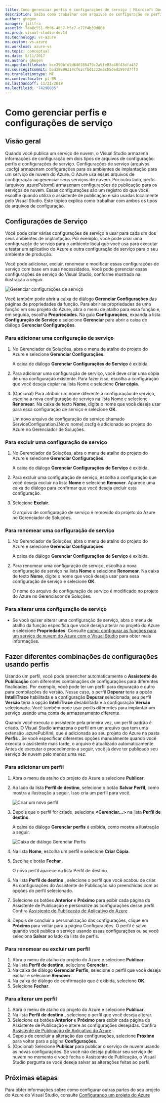 ```yaml
---
title: Como gerenciar perfis e configurações de serviço | Microsoft Docs
description: Saiba como trabalhar com arquivos de configuração de perfis e configurações de serviço| que armazenam as configurações para os ambientes de implantação e configurações de publicação para os serviços de nuvem.
author: ghogen
manager: jillfra
assetId: 7da8c551-fb06-4057-b5c7-c77f4b39d803
ms.prod: visual-studio-dev14
ms.technology: vs-azure
ms.custom: vs-azure
ms.workload: azure-vs
ms.topic: conceptual
ms.date: 8/11/2017
ms.author: ghogen
ms.openlocfilehash: bcc290bfd9d646355479c2a9fe83a48f43dfa432
ms.sourcegitcommit: bad28e99214cf62cfbd1222e8cb5ded1997d7ff0
ms.translationtype: MT
ms.contentlocale: pt-BR
ms.lasthandoff: 11/21/2019
ms.locfileid: "74298035"
---
```

# <a name="how-to-manage-service-configurations-and-profiles"></a>Como gerenciar perfis e configurações de serviço
## <a name="overview"></a>Visão geral
Quando você publica um serviço de nuvem, o Visual Studio armazena informações de configuração em dois tipos de arquivos de configuração: perfis e configurações de serviço. Configurações de serviço (arquivos .cscfg) armazenam configurações para os ambientes de implantação para um serviço de nuvem do Azure. O Azure usa esses arquivos de configuração ao gerenciar seus serviços de nuvem. Por outro lado, perfis (arquivos .azurePubxml) armazenam configurações de publicação para os serviços de nuvem. Essas configurações são um registro do que você escolhe quando utiliza o assistente de publicação e são usadas localmente pelo Visual Studio. Este tópico explica como trabalhar com ambos os tipos de arquivos de configuração.

## <a name="service-configurations"></a>Configurações de Serviço
Você pode criar várias configurações de serviço a usar para cada um dos seus ambientes de implantação. Por exemplo, você pode criar uma configuração de serviço para o ambiente local que você usa para executar e testar um aplicativo do Azure e outra configuração de serviço para o seu ambiente de produção.

Você pode adicionar, excluir, renomear e modificar essas configurações de serviço com base em suas necessidades. Você pode gerenciar essas configurações de serviço do Visual Studio, conforme mostrado na ilustração a seguir.

![Gerenciar configurações de serviço](./media/vs-azure-tools-service-configurations-and-profiles-how-to-manage/manage-service-config.png)

Você também pode abrir a caixa de diálogo **Gerenciar Configurações** das páginas de propriedades da função. Para abrir as propriedades de uma função em seu projeto do Azure, abra o menu de atalho para essa função e, em seguida, escolha **Propriedades**. Na guia **Configurações**, expanda a lista **Configuração de Serviço** e selecione **Gerenciar** para abrir a caixa de diálogo **Gerenciar Configurações**.

### <a name="to-add-a-service-configuration"></a>Para adicionar uma configuração de serviço
1. No Gerenciador de Soluções, abra o menu de atalho do projeto do Azure e selecione **Gerenciar Configurações**.
   
    A caixa de diálogo **Gerenciar Configurações de Serviço** é exibida.
2. Para adicionar uma configuração de serviço, você deve criar uma cópia de uma configuração existente. Para fazer isso, escolha a configuração que você deseja copiar na lista Nome e selecione **Criar cópia**.
3. (Opcional) Para atribuir um nome diferente à configuração de serviço, escolha a nova configuração de serviço na lista Nome e selecione **Renomear**. Na caixa de texto **Nome**, digite o nome que você deseja usar para essa configuração de serviço e selecione **OK**.
   
    Um novo arquivo de configuração de serviço chamado ServiceConfiguration.[Novo nome].cscfg é adicionado ao projeto do Azure no Gerenciador de Soluções.

### <a name="to-delete-a-service-configuration"></a>Para excluir uma configuração de serviço
1. No Gerenciador de Soluções, abra o menu de atalho do projeto do Azure e selecione **Gerenciar Configurações**.
   
    A caixa de diálogo **Gerenciar Configurações de Serviço** é exibida.
2. Para excluir uma configuração de serviço, escolha a configuração que você deseja excluir na lista **Nome** e selecione **Remover**. Aparece uma caixa de diálogo para confirmar que você deseja excluir esta configuração.
3. Selecione **Excluir**.
   
     O arquivo de configuração de serviço é removido do projeto do Azure no Gerenciador de Soluções.

### <a name="to-rename-a-service-configuration"></a>Para renomear uma configuração de serviço
1. No Gerenciador de Soluções, abra o menu de atalho do projeto do Azure e selecione **Gerenciar Configurações**.
   
    A caixa de diálogo **Gerenciar Configurações de Serviço** é exibida.
2. Para renomear uma configuração de serviço, escolha a nova configuração de serviço na lista **Nome** e selecione **Renomear**. Na caixa de texto **Nome**, digite o nome que você deseja usar para essa configuração de serviço e selecione **OK**.
   
    O nome do arquivo de configuração de serviço é modificado no projeto do Azure no Gerenciador de Soluções.

### <a name="to-change-a-service-configuration"></a>Para alterar uma configuração de serviço
* Se você quiser alterar uma configuração de serviço, abra o menu de atalho da função específica que você deseja alterar no projeto do Azure e selecione **Propriedades**. Consulte [como: configurar as funções para um serviço de nuvem do Azure com o Visual Studio](vs-azure-tools-configure-roles-for-cloud-service.md) para obter mais informações.

## <a name="make-different-setting-combinations-by-using-profiles"></a>Fazer diferentes combinações de configurações usando perfis
Usando um perfil, você pode preencher automaticamente o **Assistente de Publicação** com diferentes combinações de configurações para diferentes finalidades. Por exemplo, você pode ter um perfil para depuração e outro para compilações de versão. Nesse caso, o perfil **Depurar** teria a opção **IntelliTrace** habilitada e a configuração **Depurar** selecionada; seu perfil **Versão** teria a opção **IntelliTrace** desabilitada e a configuração **Versão** selecionada. Você também pode usar perfis diferentes para implantar um serviço usando uma conta de armazenamento diferente.

Quando você executa o assistente pela primeira vez, um perfil padrão é criado. O Visual Studio armazena o perfil em um arquivo que tem uma extensão .azurePubXml, que é adicionada ao seu projeto do Azure na pasta **Perfis** . Se você especificar diferentes opções manualmente quando você executa o assistente mais tarde, o arquivo é atualizado automaticamente. Antes de executar o procedimento a seguir, você já deve ter publicado seu serviço de nuvem pelo menos uma vez.

### <a name="to-add-a-profile"></a>Para adicionar um perfil
1. Abra o menu de atalho do projeto do Azure e selecione **Publicar**.
2. Ao lado da lista **Perfil de destino**, selecione o botão **Salvar Perfil**, como mostra a ilustração a seguir. Isso cria um perfil para você.
   
    ![Criar um novo perfil](./media/vs-azure-tools-service-configurations-and-profiles-how-to-manage/create-new-profile.png)
3. Depois que o perfil for criado, selecione **<Gerenciar...>** na lista **Perfil de destino**.
   
    A caixa de diálogo **Gerenciar perfis** é exibida, como mostra a ilustração a seguir.
   
    ![Caixa de diálogo Gerenciar Perfis](./media/vs-azure-tools-service-configurations-and-profiles-how-to-manage/manage-profiles.png)
4. Na lista **Nome**, escolha um perfil e selecione **Criar Cópia**.
5. Escolha o botão **Fechar** .
   
    O novo perfil aparece na lista Perfil de destino.
6. Na lista **Perfil de destino** , selecione o perfil que você acabou de criar. As configurações do Assistente de Publicação são preenchidas com as opções do perfil selecionado.
7. Selecione os botões **Anterior** e **Próximo** para exibir cada página do Assistente de Publicação e personalize as configurações desse perfil. Confira [Assistente de Publicação de Aplicativo do Azure](https://go.microsoft.com/fwlink/p/?LinkID=623085) .
8. Depois de concluir a personalização das configurações, clique em **Próximo** para voltar para a página Configurações. O perfil é salvo quando você publica o serviço usando essas configurações ou se você seleciona **Salvar** ao lado da lista de perfis.

### <a name="to-rename-or-delete-a-profile"></a>Para renomear ou excluir um perfil
1. Abra o menu de atalho do projeto do Azure e selecione **Publicar**.
2. Na lista **Perfil de destino**, selecione **Gerenciar**.
3. Na caixa de diálogo **Gerenciar Perfis**, selecione o perfil que você deseja excluir e selecione **Remover**.
4. Na caixa de diálogo de confirmação que é exibida, selecione **OK**.
5. Selecione **Fechar**.

### <a name="to-change-a-profile"></a>Para alterar um perfil
1. Abra o menu de atalho do projeto do Azure e selecione **Publicar**.
2. Na lista **Perfil de destino** , selecione o perfil que você deseja alterar.
3. Selecione os botões **Anterior** e **Próximo** para exibir cada página do Assistente de Publicação e altere as configurações desejadas. Confira [Assistente de Publicação de Aplicativo do Azure](https://go.microsoft.com/fwlink/p/?LinkID=623085) .
4. Depois de concluir a alteração das configurações, selecione **Próximo** para voltar para a página **Configurações**.
5. (Opcional) Selecione **Publicar** para publicar o serviço de nuvem usando as novas configurações. Se você não deseja publicar seu serviço de nuvem no momento e você fecha o Assistente de Publicação, o Visual Studio pergunta se você deseja salvar as alterações feitas ao perfil.

## <a name="next-steps"></a>Próximas etapas
Para obter informações sobre como configurar outras partes do seu projeto do Azure do Visual Studio, consulte [Configurando um projeto do Azure](https://go.microsoft.com/fwlink/p/?LinkID=623075)
